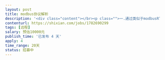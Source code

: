 ```yaml
---                
layout: post       
title: modbus协议解析           
description: '<div class="content"></br><p class="">一.通过类似于modbusRTu协议与硬件设备进行通讯</br><br/>二.编写标准接口，实现解析层的封装</br><br/>三.整套解析程序单独启动，日志+命令行启动，异步处理</p></br><p class="">需要配套详细开发文档，测试说明，方便后期维护</br><br/>设备接入量不应受程序架构影响</br><br/>对接mysql数据库</br><br/>详细内容很多，需要细聊</br><br/>使用java开发</p></br></div>'     
contenturl: https://shixian.com/jobs/1782690299      
tags: [远程]            
salary: 预估10000元          
publish_time: '已发布 4 天'         
apply: 4                   
time_range: 20天              
status: 招募中                  
---                 
```

